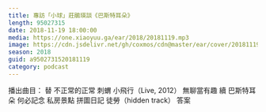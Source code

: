 ```yaml
---
title: 專訪「小球」莊鵑瑛談《巴斯特耳朵》
length: 95027315
date: 2018-11-19 18:00:00
media: https://one.xiaoyuu.ga/ear/2018/20181119.mp3
image: https://cdn.jsdelivr.net/gh/coxmos/cdn@master/ear/cover/20181119.jpeg
season: 2018
guid: a9502731520181119
category: podcast
---
```


播出曲目：
替
不正常的正常
刺蝟
小飛行（Live, 2012）
無聊當有趣
續
巴斯特耳朵
何必記念
私房景點
拼圖日記
徒勞（hidden track）
答案

